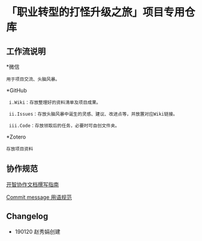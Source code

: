 # 「职业转型的打怪升级之旅」项目专用仓库
## 工作流说明

*微信

    用于项目交流、头脑风暴。

*GitHub

     i.Wiki：存放整理好的资料清单及项目成果。

     ii.Issues：存放头脑风暴中诞生的灵感、建议、改进点等，并放置对应Wiki链接。

     iii.Code：存放领取后的任务，必要时可自创文件夹。

*Zotero

    存放项目资料

## 协作规范

   [开智协作文档撰写指南](https://github.com/OpenMindClub/Share/wiki/HbDoc)

   [Commit message 用语规范](https://github.com/OpenMindClub/Share/wiki/HbGitHubCommitMessage)

## Changelog

* 190120 赵秀娟创建
